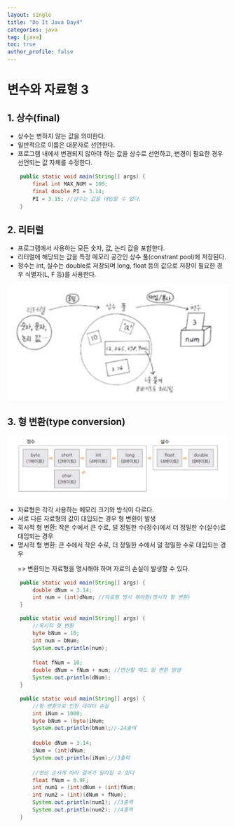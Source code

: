 ```yaml
---
layout: single
title: "Do It Java Day4"
categories: java
tag: [java]
toc: true
author_profile: false
---
```

# 변수와 자료형 3

## 1. 상수(final)

* 상수는 변하지 않는 값을 의미한다.
* 일반적으로 이름은 대문자로 선언한다.
* 프로그램 내에서 변경되지 않아야 하는 값을 상수로 선언하고, 변경이 필요한 경우 선언되는 값 자체를 수정한다.

```java
	public static void main(String[] args) {
		final int MAX_NUM = 100;
		final double PI = 3.14;
		PI = 3.15; //상수는 값을 대입할 수 없다.
	}
```



## 2. 리터럴

* 프로그램에서 사용하는 모든 숫자, 값, 논리 값을 포함한다.
* 리터럴에 해당되는 값을 특정 메모리 공간인 상수 풀(constrant pool)에 저장된다.
* 정수는 int, 실수는 double로 저장되며 long, float 등의 값으로 저장이 필요한 경우 식별자(L, F 등)를 사용한다.

<img src="../../images/Do_It_Java/Day4/image1.png"  />



## 3. 형 변환(type conversion)

<img src="../../images/Do_It_Java/Day4/image2.png"  />

* 자료형은 각각 사용하는 메모리 크기와 방식이 다르다.
* 서로 다른 자료형의 값이 대입되는 경우 형 변환이 발생
* 묵시적 형 변환: 작은 수에서 큰 수로, 덜 정밀한 수(정수)에서 더 정밀한 수(실수)로 대입되는 경우
* 명시적 형 변환: 큰 수에서 작은 수로, 더 정밀한 수에서 덜 정밀한 수로 대입되는 경우

&nbsp;&nbsp;&nbsp;&nbsp;&nbsp;&nbsp;=>  변환되는 자료형을 명시해야 하며 자료의 손실이 발생할 수 있다.

```java
	public static void main(String[] args) {
        double dNum = 3.14;
        int num = (int)dNum; //자료형 명시 해야함(명시적 형 변환)
	}
```

```java
	public static void main(String[] args) {
		//묵시적 형 변환
		byte bNum = 10;
		int num = bNum;
		System.out.println(num);
		
		float fNum = 10;
		double dNum = fNum + num; //연산할 때도 형 변환 발생
		System.out.println(dNum);
	}
```

```java
	public static void main(String[] args) {
		//형 변환으로 인한 데이터 손실
		int iNum = 1000;
		byte bNum = (byte)iNum;
		System.out.println(bNum);//-24출력
		
		double dNum = 3.14;
		iNum = (int)dNum;
		System.out.println(iNum);//3출력
		
		//연산 순서에 따라 결과가 달라질 수 있다
		float fNum = 0.9F;
		int num1 = (int)dNum + (int)fNum;
		int num2 = (int)(dNum + fNum);
		System.out.println(num1); //3출력
		System.out.println(num2); //4출력
	}
```



